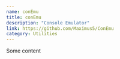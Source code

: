 ```yaml
---
name: conEmu
title: conEmu
description: "Console Emulator"
link: https://github.com/Maximus5/ConEmu
category: Utilities
---
```


Some content